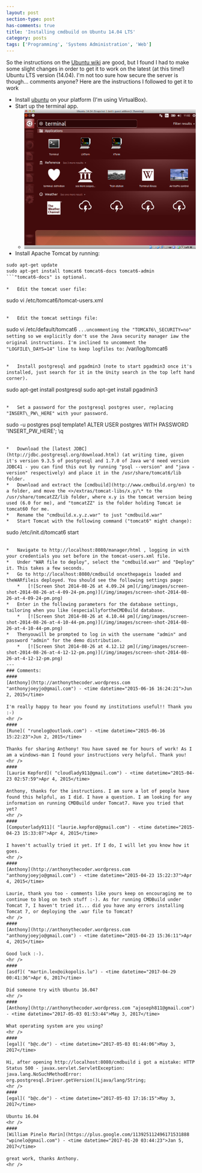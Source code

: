 ```yaml
---
layout: post
section-type: post
has-comments: true
title: 'Installing cmdbuild on Ubuntu 14.04 LTS'
category: posts
tags: ['Programming', 'Systems Administration', 'Web']
---
```


So the instructions on the [Ubuntu wiki](https://help.ubuntu.com/community/CMDBuild) are good, but I found I had to make some slight changes in order to get it to work on the latest (at this time!) Ubuntu LTS version (14.04). I'm not too sure how secure the server is though... comments anyone? Here are the instructions I followed to get it to work

*   Install [ubuntu](http://releases.ubuntu.com/14.04/) on your platform (I'm using VirtualBox).
*   Start up the terminal app.
    *   [![Screen Shot 2014-08-26 at 11.02.46 am](/img/images/screen-shot-2014-08-26-at-11-02-46-am.png)](/img/images/screen-shot-2014-08-26-at-11-02-46-am.png)
*   Install Apache Tomcat by running:

```
sudo apt-get update
sudo apt-get install tomcat6 tomcat6-docs tomcat6-admin
```"tomcat6-docs" is optional.

*   Edit the tomcat user file:

```
sudo vi /etc/tomcat6/tomcat-users.xml
```...comment out the "<!-- ...-->" at the bottom of the <tomcat-users> tag. Copy and paste one of the <user> tags to "add a new user" with the "manager" role.

*   Edit the tomcat settings file:

```
sudo vi /etc/default/tomcat6
```...uncommenting the "TOMCAT6\_SECURITY=no" setting so we explicitly don't use the Java security manager iaw the original instructions. I'm inclined to uncomment the "LOGFILE\_DAYS=14" line to keep logfiles to:```
/var/log/tomcat6
```

*   Install postgresql and pgadmin3 (note to start pgadmin3 once it's installed, just search for it in the Unity search in the top left hand corner).

```
sudo apt-get install postgresql
sudo apt-get install pgadmin3
```

*   Set a password for the postgresql postgres user, replacing "INSERT\_PW\_HERE" with your password.

```
sudo -u postgres psql template1
ALTER USER postgres WITH PASSWORD 'INSERT\_PW\_HERE';
\\q
```

*   Download the [latest JDBC](http://jdbc.postgresql.org/download.html) (at writing time, given it's version 9.3.5 of postgresql and 1.7.0 of Java we'd need version JDBC41 - you can find this out by running "psql --version" and "java -version" respectively) and place it in the /usr/share/tomcat6/lib folder.
*   Download and extract the [cmdbuild](http://www.cmdbuild.org/en) to a folder, and move the <>/extras/tomcat-libs/x.y/\* to the /usr/share/tomcatZZ/lib folder, where x.y is the tomcat version being used (6.0 for me), and "tomcatZZ" is the folder holding Tomcat ie tomcat60 for me.
*   Rename the "cmdbuild.x.y.z.war" to just "cmdbuild.war"
*   Start Tomcat with the following command ("tomcat6" might change):

```
sudo /etc/init.d/tomcat6 start
```

*   Navigate to http://localhost:8080/manager/html , logging in with your credentials you set before in the tomcat-users.xml file.
*   Under "WAR file to deploy", select the "cmdbuild.war" and "Deploy" it. This takes a few seconds.
*   Go to http://localhost:8080/cmdbuild oncethepageis loaded and theWARfileis deployed. You should see the following settings page:
    *   [![Screen Shot 2014-08-26 at 4.09.24 pm](/img/images/screen-shot-2014-08-26-at-4-09-24-pm.png)](/img/images/screen-shot-2014-08-26-at-4-09-24-pm.png)
*   Enter in the following parameters for the database settings, tailoring when you like (especiallyfortheCMDBuild database.
    *   [![Screen Shot 2014-08-26 at 4.10.44 pm](/img/images/screen-shot-2014-08-26-at-4-10-44-pm.png)](/img/images/screen-shot-2014-08-26-at-4-10-44-pm.png)
*   Thenyouwill be prompted to log in with the username "admin" and password "admin" for the demo distribution.
    *   [![Screen Shot 2014-08-26 at 4.12.12 pm](/img/images/screen-shot-2014-08-26-at-4-12-12-pm.png)](/img/images/screen-shot-2014-08-26-at-4-12-12-pm.png)
---
### Comments:
#### 
[Anthony](http://anthonythecoder.wordpress.com "anthonyjoeyjo@gmail.com") - <time datetime="2015-06-16 16:24:21">Jun 2, 2015</time>

I'm really happy to hear you found my institutions useful!! Thank you :-)
<hr />
#### 
[Rune]( "runelog@outlook.com") - <time datetime="2015-06-16 15:22:23">Jun 2, 2015</time>

Thanks for sharing Anthony! You have saved me for hours of work! As I am a windows-man I found your instructions very helpful. Thank you!
<hr />
#### 
[Laurie Kepford]( "cloudlady911@gmail.com") - <time datetime="2015-04-23 02:57:59">Apr 4, 2015</time>

Anthony, thanks for the instructions. I am sure a lot of people have found this helpful, as I did. I have a question. I am looking for any information on running CMDBuild under Tomcat7. Have you tried that yet?
<hr />
#### 
[Computerlady911]( "laurie.kepford@gmail.com") - <time datetime="2015-04-23 15:33:07">Apr 4, 2015</time>

I haven't actually tried it yet. If I do, I will let you know how it goes.
<hr />
#### 
[Anthony](http://anthonythecoder.wordpress.com "anthonyjoeyjo@gmail.com") - <time datetime="2015-04-23 15:22:37">Apr 4, 2015</time>

Laurie, thank you too - comments like yours keep on encouraging me to continue to blog on tech stuff :-). As for running CMDBuild under Tomcat 7, I haven't tried it... did you have any errors installing Tomcat 7, or deploying the .war file to Tomcat?
<hr />
#### 
[Anthony](http://anthonythecoder.wordpress.com "anthonyjoeyjo@gmail.com") - <time datetime="2015-04-23 15:36:11">Apr 4, 2015</time>

Good luck :-).
<hr />
#### 
[asdf]( "martin.lex@oikopolis.lu") - <time datetime="2017-04-29 00:41:36">Apr 6, 2017</time>

Did someone try with Ubuntu 16.04?
<hr />
#### 
[Anthony](http://anthonythecoder.wordpress.com "ajoseph811@gmail.com") - <time datetime="2017-05-03 01:53:44">May 3, 2017</time>

What operating system are you using?
<hr />
#### 
[egal]( "b@c.de") - <time datetime="2017-05-03 01:44:06">May 3, 2017</time>

Hi, after opening http://localhost:8080/cmdbuild i got a mistake: HTTP Status 500 - javax.servlet.ServletException: java.lang.NoSuchMethodError: org.postgresql.Driver.getVersion()Ljava/lang/String;
<hr />
#### 
[egal]( "b@c.de") - <time datetime="2017-05-03 17:16:15">May 3, 2017</time>

Ubuntu 16.04
<hr />
#### 
[William Pinelo Marin](https://plus.google.com/113925112496171531888 "wpinelo@gmail.com") - <time datetime="2017-01-20 03:44:23">Jan 5, 2017</time>

great work, thanks Anthony.
<hr />
